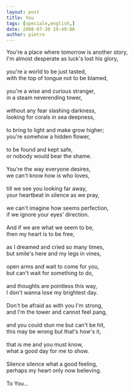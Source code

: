```yaml
---
layout: post
title: You
tags: [speciale,english,]
date: 2008-07-30 19:49:00
author: pietro
---
```

You're a place where tomorrow is another story,<br/>I'm almost desperate as luck's lost his glory,<br/><br/>you're a world to be just tasted,<br/>with the top of tongue not to be blamed,<br/><br/>you're a wise and curious stranger,<br/>in a steam neverending tower,<br/><br/>without any fear slashing darkness,<br/>looking for corals in sea deepness,<br/><br/>to bring to light and make grow higher;<br/>you're somehow a hidden flower,<br/><br/>to be found and kept safe,<br/>or nobody would bear the shame.<br/><br/>You're the way everyone desires,<br/>we can't know how is who loves,<br/><br/>till we see you looking far away,<br/>your heartbeat in silence as we pray,<br/><br/>we can't imagine how seems perfection,<br/>if we ignore your eyes' direction.<br/><br/>And if we are what we seem to be,<br/>then my heart is to be free,<br/><br/>as I dreamed and cried so many times,<br/>but smile's here and my legs in vines,<br/><br/>open arms and wait to come for you,<br/>but can't wait for something to do,<br/><br/>and thoughts are pointless this way,<br/>I don't wanna lose my brightest day.<br/><br/>Don't be afraid as with you I'm strong,<br/>and I'm the tower and cannot feel pang,<br/><br/>and you could stun me but can't be hit,<br/>this may be wrong but that's how's it,<br/><br/>that is me and you must know,<br/>what a good day for me to show.<br/><br/>Silence silence what a good feeling,<br/>perhaps my heart only now believing.<br/><br/>To You...

